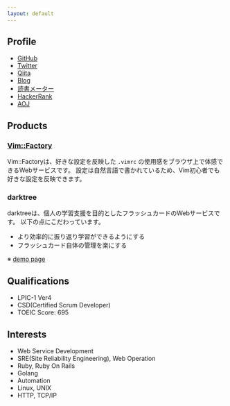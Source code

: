 ```yaml
---
layout: default
---
```


## Profile

- [GitHub](https://github.com/mogulla3)
- [Twitter](https://twitter.com/mogulla3)
- [Qiita](https://qiita.com/mogulla3)
- [Blog](http://sandragon.hatenablog.com/)
- [読書メーター](https://bookmeter.com/users/652493)
- [HackerRank](https://www.hackerrank.com/mogulla3?hr_r=1)
- [AOJ](http://judge.u-aizu.ac.jp/onlinejudge/user.jsp?id=mogulla3#2)

## Products

### [Vim::Factory](http://vimfactory.com)

Vim::Factoryは、好きな設定を反映した `.vimrc` の使用感をブラウザ上で体感できるWebサービスです。
設定は自然言語で書かれているため、Vim初心者でも好きな設定を反映できます。

### darktree

darktreeは、個人の学習支援を目的としたフラッシュカードのWebサービスです。
以下の点にこだわっています。

- より効率的に振り返り学習ができるようにする
- フラッシュカード自体の管理を楽にする

※ [demo page](https://darktree.herokuapp.com/mogulla3/decks)

## Qualifications

- LPIC-1 Ver4
- CSD(Certified Scrum Developer)
- TOEIC Score: 695

## Interests

- Web Service Development
- SRE(Site Reliability Engineering), Web Operation
- Ruby, Ruby On Rails
- Golang
- Automation
- Linux, UNIX
- HTTP, TCP/IP
